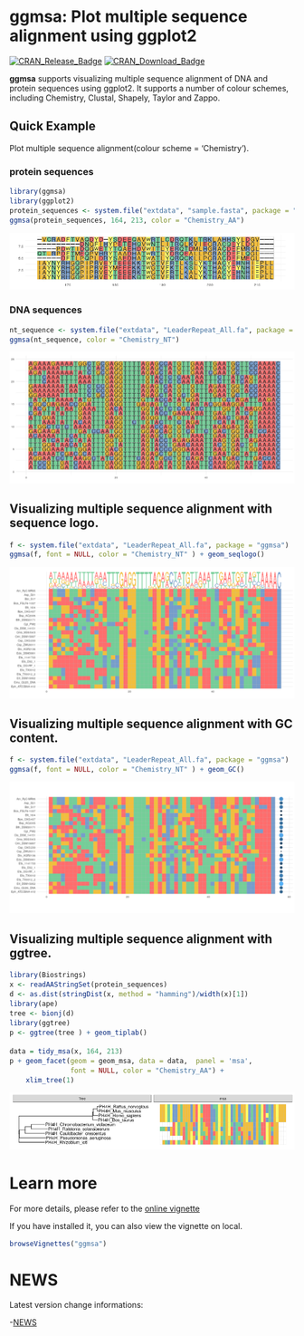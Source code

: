 <!-- README.md is generated from README.Rmd. Please edit that file -->

# ggmsa: Plot multiple sequence alignment using ggplot2

[![CRAN\_Release\_Badge](https://www.r-pkg.org/badges/version-ago/ggmsa)](https://cran.r-project.org/package=ggmsa)
[![CRAN\_Download\_Badge](https://cranlogs.r-pkg.org/badges/grand-total/ggmsa?color=green)](https://cran.r-project.org/package=ggmsa)

**ggmsa** supports visualizing multiple sequence alignment of DNA and
protein sequences using ggplot2. It supports a number of colour schemes,
including Chemistry, Clustal, Shapely, Taylor and Zappo.

## Quick Example

Plot multiple sequence alignment(colour scheme = ‘Chemistry’).

### protein sequences

``` r
library(ggmsa)
library(ggplot2)
protein_sequences <- system.file("extdata", "sample.fasta", package = "ggmsa")
ggmsa(protein_sequences, 164, 213, color = "Chemistry_AA")
```

![](README_files/figure-gfm/unnamed-chunk-1-1.png)<!-- -->

### DNA sequences

``` r
nt_sequence <- system.file("extdata", "LeaderRepeat_All.fa", package = "ggmsa")
ggmsa(nt_sequence, color = "Chemistry_NT")
```

![](README_files/figure-gfm/unnamed-chunk-2-1.png)<!-- -->

## Visualizing multiple sequence alignment with sequence logo.

``` r
f <- system.file("extdata", "LeaderRepeat_All.fa", package = "ggmsa")
ggmsa(f, font = NULL, color = "Chemistry_NT" ) + geom_seqlogo()
```

![](README_files/figure-gfm/unnamed-chunk-3-1.png)<!-- -->

## Visualizing multiple sequence alignment with GC content.

``` r
f <- system.file("extdata", "LeaderRepeat_All.fa", package = "ggmsa")
ggmsa(f, font = NULL, color = "Chemistry_NT" ) + geom_GC()
```

![](README_files/figure-gfm/unnamed-chunk-4-1.png)<!-- -->

## Visualizing multiple sequence alignment with ggtree.

``` r
library(Biostrings)
x <- readAAStringSet(protein_sequences)
d <- as.dist(stringDist(x, method = "hamming")/width(x)[1])
library(ape)
tree <- bionj(d)
library(ggtree)
p <- ggtree(tree ) + geom_tiplab()

data = tidy_msa(x, 164, 213)
p + geom_facet(geom = geom_msa, data = data,  panel = 'msa',
               font = NULL, color = "Chemistry_AA") +
    xlim_tree(1)
```

![](README_files/figure-gfm/unnamed-chunk-5-1.png)<!-- -->

# Learn more

For more details, please refer to the [online
vignette](https://cran.r-project.org/web/packages/ggmsa/vignettes/ggmsa.html)

If you have installed it, you can also view the vignette on local.

``` r
browseVignettes("ggmsa")
```

# NEWS

Latest version change informations:

\-[NEWS](https://github.com/YuLab-SMU/ggmsa/blob/master/NEWS.md)
